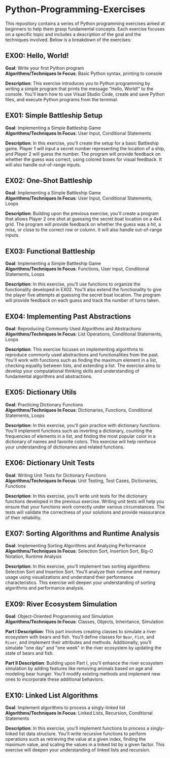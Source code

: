# Python-Programming-Exercises

This repository contains a series of Python programming exercises aimed at beginners to help them grasp fundamental concepts. Each exercise focuses on a specific topic and includes a description of the goal and the techniques involved. Below is a breakdown of the exercises:

## EX00: Hello, World!

**Goal**: Write your first Python program  
**Algorithms/Techniques In Focus**: Basic Python syntax, printing to console

**Description**:
This exercise introduces you to Python programming by writing a simple program that prints the message "Hello, World!" to the console. You'll learn how to use Visual Studio Code, create and save Python files, and execute Python programs from the terminal.

## EX01: Simple Battleship Setup

**Goal**: Implementing a Simple Battleship Game  
**Algorithms/Techniques In Focus**: User Input, Conditional Statements

**Description**:
In this exercise, you'll create the setup for a basic Battleship game. Player 1 will input a secret number representing the location of a ship, and Player 2 will guess the number. The program will provide feedback on whether the guess was correct, using colored boxes for visual feedback. It will also handle out-of-range inputs.

## EX02: One-Shot Battleship

**Goal**: Implementing a Simple Battleship Game  
**Algorithms/Techniques In Focus**: User Input, Conditional Statements, Loops

**Description**:
Building upon the previous exercise, you'll create a program that allows Player 2 one shot at guessing the secret boat location on a 4x4 grid. The program will provide feedback on whether the guess was a hit, a miss, or close to the correct row or column. It will also handle out-of-range inputs.

## EX03: Functional Battleship

**Goal**: Implementing a Simple Battleship Game  
**Algorithms/Techniques In Focus**: Functions, User Input, Conditional Statements, Loops

**Description**:
In this exercise, you'll use functions to organize the functionality developed in EX02. You'll also extend the functionality to give the player five attempts at guessing the secret boat location. The program will provide feedback on each guess and track the number of turns taken.

## EX04: Implementing Past Abstractions

**Goal**: Reproducing Commonly Used Algorithms and Abstractions  
**Algorithms/Techniques In Focus**: List Operations, Conditional Statements, Loops

**Description**:
This exercise focuses on implementing algorithms to reproduce commonly used abstractions and functionalities from the past. You'll work with functions such as finding the maximum element in a list, checking equality between lists, and extending a list. The exercise aims to develop your computational thinking skills and understanding of fundamental algorithms and abstractions.

## EX05: Dictionary Utils

**Goal**: Practicing Dictionary Functions  
**Algorithms/Techniques In Focus**: Dictionaries, Functions, Conditional Statements, Loops

**Description**:
In this exercise, you'll gain practice with dictionary functions. You'll implement functions such as inverting a dictionary, counting the frequencies of elements in a list, and finding the most popular color in a dictionary of names and favorite colors. This exercise will help reinforce your understanding of dictionaries and related functions.

## EX06: Dictionary Unit Tests

**Goal**: Writing Unit Tests for Dictionary Functions  
**Algorithms/Techniques In Focus**: Unit Testing, Test Cases, Dictionaries, Functions

**Description**:
In this exercise, you'll write unit tests for the dictionary functions developed in the previous exercise. Writing unit tests will help you ensure that your functions work correctly under various circumstances. The tests will validate the correctness of your solutions and provide reassurance of their reliability.

## EX07: Sorting Algorithms and Runtime Analysis

**Goal**: Implementing Sorting Algorithms and Analyzing Performance  
**Algorithms/Techniques In Focus**: Selection Sort, Insertion Sort, Big-O Notation, Runtime Analysis

**Description**:
In this exercise, you'll implement two sorting algorithms: Selection Sort and Insertion Sort. You'll analyze their runtime and memory usage using visualizations and understand their performance characteristics. This exercise will deepen your understanding of sorting algorithms and performance analysis.

## EX09: River Ecosystem Simulation

**Goal**: Object-Oriented Programming and Simulation  
**Algorithms/Techniques In Focus**: Classes, Objects, Inheritance, Simulation

**Part I Description**:
This part involves creating classes to simulate a river ecosystem with bears and fish. You'll define classes for `Bear`, `Fish`, and `River`, and implement their attributes and methods. Additionally, you'll simulate "one day" and "one week" in the river ecosystem by updating the state of bears and fish.

**Part II Description**:
Building upon Part I, you'll enhance the river ecosystem simulation by adding features like removing animals based on age and modeling bear hunger. You'll modify existing methods and implement new ones to incorporate these additional behaviors.

## EX10: Linked List Algorithms

**Goal**: Implement algorithms to process a singly-linked list  
**Algorithms/Techniques In Focus**: Linked Lists, Recursion, Conditional Statements

**Description**:
In this exercise, you'll implement functions to process a singly-linked list data structure. You'll write recursive functions to perform operations such as retrieving the value at a given index, finding the maximum value, and scaling the values in a linked list by a given factor. This exercise will deepen your understanding of linked lists and recursion.
